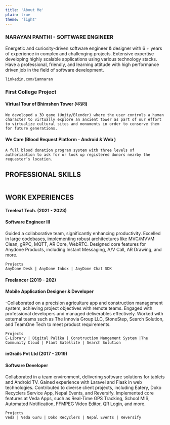 ```yaml
---
title: 'About Me'
plain: true
theme: 'light'
---
```




### NARAYAN PANTHI - SOFTWARE ENGINEER
Energetic and curiosity-driven software engineer & designer with 6 + years of experience in complex and challenging projects. Extensive expertise developing highly scalable applications using various technology stacks. Have a professional, friendly, and learning attitude with high performance driven
job in the field of software development.
````
linkedin.com/iamnaran
````

### First College Project

#### Virtual Tour of Bhimshen Tower (धरहरा)
```
We developed a 3D game (Unity/Blender) where the user controls a human
character to virtually explore an ancient tower as part of our effort to virtualize cultural sites and monuments in order to conserve them for future generations.
```
#### We Care (Blood Request Platform - Android & Web )
```
A full blood donation program system with three levels of authorization to ask for or look up registered donors nearby the requester’s location.
```

## PROFESSIONAL SKILLS

```

```

## WORK EXPERIENCES

#### Treeleaf Tech. (2021 - 2023)
#### Software Engineer III
Guided a collaborative team, significantly enhancing productivity. Excelled in large codebases, implementing robust architectures like MVC/MVVM Clean, gRPC, MQTT, AR Core, WebRTC. Designed core features for Anydone Products, including Instant Messaging, A/V Call, AR Drawing, and more.

````
Projects
AnyDone Desk | AnyDone Inbox | AnyDone Chat SDK
````

#### Freelancer (2019 - 202)

#### Mobile Application Designer & Developer

-Collaborated on a precision agriculture app and construction management system, achieving project objectives with remote teams. Engaged with professional developers and managed deliverables effectively. Worked with external teams such as The Innovia Group LLC, StoneStep, Search Solution, and TeamOne Tech to meet product requirements.
```
Projects
E-Library | Digital Palika | Construction Mangement System |The Community Cloud | Plant Satellite | Search Solution

```
#### inGrails Pvt Ltd (2017 - 2019)

#### Software Developer

Collaborated in a team environment, delivering software solutions for tablets and Android TV. Gained experience with Laravel and Flask in web technologies. Contributed to diverse client projects, including Eatery, Doko Recyclers Service App, Nepal Events, and Reversify. Implemented core features at Veda Apps, such as Real-Time GPS Tracking, School MIS, Automated Notification, FFMPEG Video Editor, QR Login, and more.
```
Projects
Veda | Veda Guru | Doko Recyclers | Nepal Events | Reversify
```
